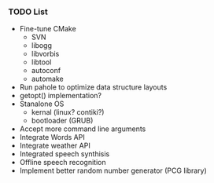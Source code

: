 ### TODO List
* Fine-tune CMake
    - SVN
    - libogg
    - libvorbis
    - libtool
    - autoconf
    - automake
* Run pahole to optimize data structure layouts
* getopt() implementation?
* Stanalone OS
    - kernal (linux? contiki?)
    - bootloader (GRUB)
* Accept more command line arguments
* Integrate Words API
* Integrate weather API
* Integrated speech synthisis
* Offline speech recognition
* Implement better random number generator (PCG library)
